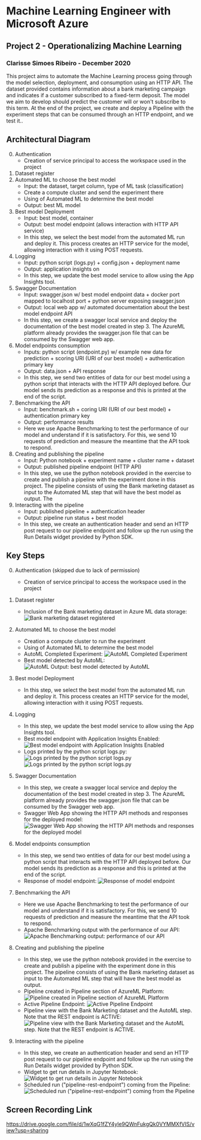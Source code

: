 # Machine Learning Engineer with Microsoft Azure
## Project 2 - Operationalizing Machine Learning
### Clarisse Simoes Ribeiro - December 2020

This project aims to automate the Machine Learning process going through the model selection, deployment, and consumption using an HTTP API. The dataset provided contains information about a bank marketing campaign and indicates if a customer subscribed to a fixed-term deposit. The model we aim to develop should predict the customer will or won't subscribe to this term. At the end of the project, we create and deploy a Pipeline with the experiment steps that can be consumed through an HTTP endpoint, and we test it..

## Architectural Diagram

0. Authentication
   - Creation of service principal to access the workspace used in the project
1. Dataset register
2. Automated ML to choose the best model
   - Input: the dataset, target column, type of ML task (classification)
   - Create a compute cluster and send the experiment there
   - Using of Automated ML to determine the best model
   - Output: best ML model
3. Best model Deployment
   - Input: best model, container
   - Output: best model endpoint (allows interaction with HTTP API service)
   - In this step, we select the best model from the automated ML run and deploy it. This process creates an HTTP service for the model, allowing interaction with it using POST requests.
4. Logging
   - Input: python script (logs.py) + config.json + deployment name
   - Output: application insights on
   - In this step, we update the best model service to allow using the App Insights tool. 
5. Swagger Documentation
   - Input: swagger.json w/ best model endpoint data + docker port mapped to localhost port + python server exposing swagger.json
   - Output: local web app w/ automated documentation about the best model endpoint API
   - In this step, we create a swagger local service and deploy the documentation of the best model created in step 3. The AzureML platform already provides the swagger.json file that can be consumed by the Swagger web app.
6. Model endpoints consumption
   - Inputs: python script (endpoint.py) w/ example new data for prediction + scoring URI (URI of our best model) + authentication primary key
   - Output: data.json + API response
   - In this step, we send two entities of data for our best model using a python script that interacts with the HTTP API deployed before. Our model sends its prediction as a response and this is printed at the end of the script.
7. Benchmarking the API
   - Input: benchmark.sh + coring URI (URI of our best model) + authentication primary key
   - Output: performance results
   - Here we use Apache Benchmarking to test the performance of our model and understand if it is satisfactory. For this, we send 10 requests of prediction and measure the meantime that the API took to respond.
8. Creating and publishing the pipeline
   - Input: Python notebook + experiment name + cluster name + dataset
   - Output: published pipeline endpoint (HTTP API)
   - In this step, we use the python notebook provided in the exercise to create and publish a pipeline with the experiment done in this project. The pipeline consists of using the Bank marketing dataset as input to the Automated ML step that will have the best model as output. The 
9. Interacting with the pipeline
   - Input: published pipeline + authentication header
   - Output: pipeline run status + best model
   - In this step, we create an authentication header and send an HTTP post request to our pipeline endpoint and follow up the run using the Run Details widget provided by Python SDK.

## Key Steps
0. Authentication (skipped due to lack of permission)
   - Creation of service principal to access the workspace used in the project

1. Dataset register
   - Inclusion of the Bank marketing dataset in Azure ML data storage:
   ![Bank marketing dataset registered](step2-registered-dataset.png)

2. Automated ML to choose the best model
   - Creation a compute cluster to run the experiment
   - Using of Automated ML to determine the best model
   - AutoML Completed Experiment:
   ![AutoML Completed Experiment](step2-experiment-completed.png)
   - Best model detected by AutoML:
   ![AutoML Output: best model detected by AutoML](step2-best-model.png)

3. Best model Deployment
   - In this step, we select the best model from the automated ML run and deploy it. This process creates an HTTP service for the model, allowing interaction with it using POST requests.

4. Logging
   - In this step, we update the best model service to allow using the App Insights tool. 
   - Best model endpoint with Application Insights Enabled:
   ![Best model endpoint with Application Insights Enabled](step4-application-insights-true.png)
   - Logs printed by the python script logs.py:
   ![Logs printed by the python script logs.py](step4-logs1.png)
   ![Logs printed by the python script logs.py](step4-logs2.png)

5. Swagger Documentation
   - In this step, we create a swagger local service and deploy the documentation of the best model created in step 3. The AzureML platform already provides the swagger.json file that can be consumed by the Swagger web app.
   - Swagger Web App showing the HTTP API methods and responses for the deployed model:
   ![Swagger Web App showing the HTTP API methods and responses for the deployed model](step5-swagger-2.png)

6. Model endpoints consumption
   - In this step, we send two entities of data for our best model using a python script that interacts with the HTTP API deployed before. Our model sends its prediction as a response and this is printed at the end of the script.
   - Response of model endpoint:
   ![Response of model endpoint](step6-consume-endpoint.png)

7. Benchmarking the API
   - Here we use Apache Benchmarking to test the performance of our model and understand if it is satisfactory. For this, we send 10 requests of prediction and measure the meantime that the API took to respond.
   - Apache Benchmarking output with the performance of our API:
   ![Apache Benchmarking output: performance of our API](step6-benchmark.png)

8. Creating and publishing the pipeline
   - In this step, we use the python notebook provided in the exercise to create and publish a pipeline with the experiment done in this project. The pipeline consists of using the Bank marketing dataset as input to the Automated ML step that will have the best model as output. 
   - Pipeline created in Pipeline section of AzureML Platform:
   ![Pipeline created in Pipeline section of AzureML Platform](step7-pipeline-section.png)
   - Active Pipeline Endpoint:
   ![Active Pipeline Endpoint](step7-pipeline-endpoint.png)
   - Pipeline view with the Bank Marketing dataset and the AutoML step. Note that the REST endpoint is ACTIVE:
   ![Pipeline view with the Bank Marketing dataset and the AutoML step. Note that the REST endpoint is ACTIVE.](step7-dataset+automlmodule.png)

9. Interacting with the pipeline
   - In this step, we create an authentication header and send an HTTP post request to our pipeline endpoint and follow up the run using the Run Details widget provided by Python SDK.
   - Widget to get run details in Jupyter Notebook:
   ![Widget to get run details in Jupyter Notebook](step7-run-details.png)
   - Scheduled run ("pipeline-rest-endpoint") coming from the Pipeline:
   ![Scheduled run ("pipeline-rest-endpoint") coming from the Pipeline](step7-runs.png)
   

## Screen Recording Link
https://drive.google.com/file/d/1wXqG1fZY4yle9QWnFukgQk0VYMMXfVIS/view?usp=sharing

